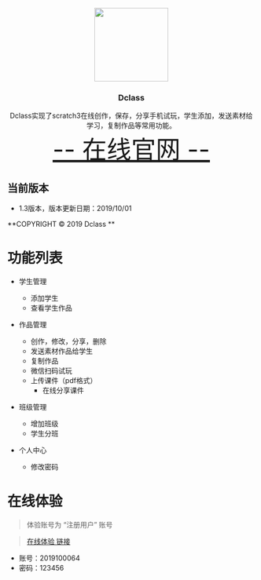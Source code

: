 <p align="center">
        <a href="http://dclass.tech"  target="_blank">  <img src="http://image.dclass.tech/dclass.png" width="150"></a> 
    <h3 align="center">Dclass</h3>
    <p align="center">
        Dclass实现了scratch3在线创作，保存，分享手机试玩，学生添加，发送素材给学习，复制作品等常用功能。
        <br>
        <a href="http://dclass.tech" target="_blank" style="font-size: 50px;">-- 在线官网 -- </a>
        <br>
    </p>
</p>



## 当前版本
- 1.3版本，版本更新日期：2019/10/01



**COPYRIGHT © 2019 Dclass  **


# 功能列表

- 学生管理
    - 添加学生
    - 查看学生作品
 

 - 作品管理
    - 创作，修改，分享，删除
    - 发送素材作品给学生
    - 复制作品
    - 微信扫码试玩
    - 上传课件（pdf格式）
        - 在线分享课件

- 班级管理
    - 增加班级
    - 学生分班

- 个人中心
    - 修改密码
    
    
# 在线体验

> 体验账号为 “注册用户” 账号

>  [在线体验 链接](https://dc.cxcycoding.com)
- 账号：2019100064 
- 密码：123456



